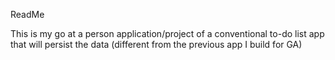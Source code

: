 ReadMe

This is my go at a person application/project of a conventional to-do list app that will persist the data (different from the previous app I build for GA)


